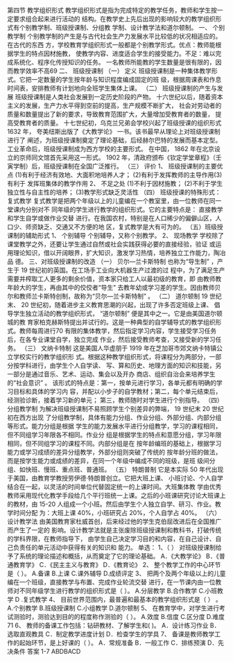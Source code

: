 第四节 教学组织形式
教学组织形式是指为完成特定的教学任务，教师和学生按一定要求组合起来进行活动的
结构。在教学史上先后出现的影响较大的教学组织形式有个别教学制、班级授课制、分组教
学制、设计教学法和道尔顿制。
一、 个别教学制
个别教学制的产生是与古代社会生产力发展水平比较低的状况相适应的。在古代的东西
方，学校教育学组织形式一般都是个别教学形式。优点：教师能根据学生的特点因材施教，
使教学内容、进度适合学生的接受能力。不足：难以完成系统化、程序化传授知识的任务。
一名教师所能教的学生数量是很有限的，因而教学效率不高69
二、 班级授课制
（一） 定义
班级授课制是一种集体教学形式。它把一定数量的学生按年龄与知识程度编成固定的班
级，根据周课表和作息时间表，安排教师有计划地向全班学生集体上课。
（二） 班级授课制的产生与发展
班级授课制是人类社会发展到一定历史阶段的产物。
十六世纪以后，随着资本主义的发展，生产力水平得到空前的提高，生产规模不断扩大，
社会对劳动者的质量和数量提出了新的要求，导致教育范围扩大，大量增加受教育者的数量，
提高受教育者的质量。
十七世纪初，乌克兰兄弟会学校兴起了班级授课的组织形式
1632 年， 夸美纽斯出版了《大教学论》 一书。该书最早从理论上对班级授课制进行了
阐述，为班级授课制奠定了理论基础，后经赫尔巴特的发展而基本定型。
工业革命后，班级授课制成为西方学校的主要形式。
在中国， 1862 年在北京设立的京师同文馆首先采用这一形式。
1902 年，清政府颁布《钦定学堂章程》（壬寅学制）后，班级授课制在全国广泛推行。
（三） 评价
1、 班级授课制的主要优点
(1)有利于经济有效地、大面积地培养人才； (2)有利于发挥教师的主导作用(3)有利于
发挥班集体的教学作用
2、 不足之处
(1)不利于因材施教； (2)不利于学生独立性与自主性的培养； (3)教学形式缺乏灵活性
（四） 班级授课的特殊形式：复式教学
复式教学是把两个年级以上的儿童编在一个教室里，由一位教师在同一堂课内分别对不
同年级的学生进行教学的组织形式。它的主要特点是： 直接教学和学生自学或做作业交替
进行。在我国农村，特别是在人口稀少的偏僻山区，人口少、师资缺乏、交通又不方便的地
区，复式教学是大有可为的。
（五）班级授课制的辅助形式
1、 个别辅导
个别辅导，又称个别教学。
2、 现场教学
学校除了课堂教学之外，还要让学生通过自然或社会实践获得必要的直接经验，验证
或运用理论知识，借以开阔眼界，扩大知识，激发学习热情，培养独立工作能力，陶冶品
德。
三、对班级授课制的改造
（一） 贝尔—兰卡斯特制
也称为“导生制” ，产生于 19 世纪初的英国。在工场手工业向大机器生产过渡的过
程中，为了满足生产需要并榨取工人更多的剩余价值，资本家只给工人以最初级的教育，即
由教师教年龄大的学生，再由其中的佼佼者“导生” 去教年幼或学习差的学生。因由教师贝
尔和教师兰卡斯特创制，故称为“贝尔—兰卡斯特制” 。
（二） 道尔顿制
19 世纪末、 20 世纪初，随着进步主义教育思潮的兴起，出现了许多否定班级上课、
倡导学生独立活动的教学组织形式， “道尔顿制” 便是其中之一。它是由美国道尔顿城的教
育家柏克赫斯特提出并试行的。这是一种典型的自学辅导式的教学组织形式。教师每周进行70
有限的集体教学，然后指定学习内容，学生接受学习任务后，在各专业课堂自学，独立完成
作业，然后接受教师考查，又接受新的学习任务。
（三） 文纳卡特制
这是美国人华虚朋于 1919 年在芝加哥市郊文纳卡特镇公立学校实行的教学组织形
式。根据这种教学组织形式，将课程分为两部分，一部分按学科进行，由学生个人自学读、
写、算和历史、地理方面的知识和技能，另一部分是通过音乐、艺术、运动、集会以及开办
商店、组织自治会来培养学生的“社会意识” 。
该形式的特点是：第一，按单元进行学习，各单元都有明确的学习目标和具体的学习内
容，并配以小步子的自学教材；第二，每个单元结束后，经测验诊断，接着学习新的单元；
第三，教师随时对学生进行个别指导。
（四） 分组教学制
为解决班级授课制不易照顾学生个别差异的弊端， 19 世纪末 20 世纪初在西方出现
了分组教学制，具体有能力分组、作业分组、外部分组、内部分组等形式。能力分组是根据
学生的能力发展水平进行分组教学，学习的课程相同，但不同组学习年限各不相同。作业分
组是根据学生的特点和意愿分组，学习年限相同，但不同组学习的课程不同。内部分组是在
按年龄编班的基础上，根据学习能力或学习成绩的差异分组教学，外部分组则突破了传统的
按年龄分班的做法，而是按学生能力或成绩的差异，在同一个年级中编成不同的班级，是班
级间分组、如快班、慢班、重点班、普通班。
（五） 特朗普制
它是本实际 50 年代出现于美国，由教育学教授劳伊德·特朗普创立。它把大班上课、
小班讨论、个人自学结合在一起，以灵活的时间单位代替固定统一的上课时间。大班集体教
学由优秀教师采用现代化教学手段给几个平行班统一上课。之后的小班课研究讨论大班课上
的教材，由 15-20 人组成一个小班。然后由学生个人独立自学、研习、作业。教学时间分配
为：大班上课 40%，小班研究占 20%，个人自学占 40%。
（六）设计教学法
由美国教育家杜威首创，后来经过他的学生克伯屈改进后在全国推广而产生了一定的
影响。设计教学法就是主张废除班级授课制和教科书，打破传统的学科界限，在教师指导下，
由学生自己决定学习目的和内容，在自己设计、自己负责任的单元活动中获得有关的知识和
能力。
单选：
1、（ ） 对班级授课制给予了系统的理论描述和概括，从而奠定了它的理论基础。
A．《大教学论》 B．《普通教育学》 C．《民主主义与教育》 D．《教育论》
2、 整个教学工作的中心环节是（ ）。
A.备课 B.上课 C.课外辅导 D.成绩评定
3、 把两个及两个年级以上的儿童编在一个班级，直接教学与布置、完成作业轮流交替
进行，在一节课内由一位教师对不同年级学生进行教学的组织形式是（ ）。
A.分层教学 B.合作教学 C.小班教学 D .复式教学
4、 目前世界范围内，最普遍和最基本的教学组织形式是（ ） 。
A.个别教学 B.班级授课制 C.小组教学 D.道尔顿制
5、 在教育学中，对学生进行考试测验时，测验达到目的的程度称作测验的（ ）。
A.效度 B.信度 C.区分度 D.难度71
6、 教师的备课工作包括：钻研教材、了解学生和( )。
A．设计练习作业 B．选取直观教具 C．制定教学进度计划 D．检查学生的学具
7、 备课是教师教学工作的起始环节，是上好课的（ ）。
A．常规准备 B．一般工作 C．排练预演 D．先决条件
答案 1-7 ABDBACD